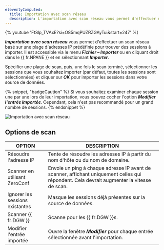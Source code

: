 ```yaml
---
eleventyComputed:
  title: Importation avec scan réseau
  description: L'importation avec scan réseau vous permet d'effectuer un scan réseau basé sur une plage d'adresses IP prédéfinie pour trouver des sessions à importer.
---
```

{% youtube 'FtSlp_TVAxE?si=O85mqPUZRZGAyTui&amp;start=247' %}

***Importation avec scan réseau*** vous permet d'effectuer un scan réseau basé sur une plage d'adresses IP prédéfinie pour trouver des sessions à importer. Il est accessible via le menu ***Fichier – Importer*** ou en cliquant droit dans le {{ fr.NPANE }} et en sélectionnant ***Importer***.

Spécifier une plage de scan, puis, une fois le scan terminé, sélectionner les sessions que vous souhaitez importer (par défaut, toutes les sessions sont sélectionnées) et cliquer sur ***OK*** pour importer les sessions dans votre source de données.

{% snippet, "badgeCaution" %}
Si vous souhaitez examiner chaque session une par une lors de leur importation, vous pouvez cocher l'option ***Modifier l'entrée importée***. Cependant, cela n'est pas recommandé pour un grand nombre de sessions.
{% endsnippet %}

![Importation avec scan réseau](https://cdnweb.devolutions.net/docs/RDMW4085_2024_2.png)

## Options de scan

| OPTION | DESCRIPTION | 
|--------|-------------|
| Résoudre l'adresse IP | Tente de résoudre les adresses IP à partir du nom d'hôte ou du nom de domaine. | 
| Scanner en utilisant ZeroConf | Envoie un ping à chaque adresse IP avant de scanner, affichant uniquement celles qui répondent. Cela devrait augmenter la vitesse de scan. |
| Ignorer les sessions existantes | Masque les sessions déjà présentes sur la source de données. |
| Scanner {{ fr.DGW }} | Scanne pour les {{ fr.DGW }}s. |
| Modifier l'entrée importée | Ouvre la fenêtre ***Modifier*** pour chaque entrée sélectionnée avant l'importation. |